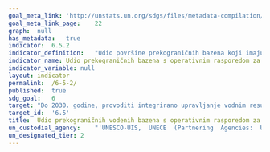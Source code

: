 ```yaml
---	
goal_meta_link:	'http://unstats.un.org/sdgs/files/metadata-compilation/Metadata-Goal-6.pdf'
goal_meta_link_page:	22
graph:	null
has_metadata:	true
indicator:	6.5.2
indicator_definition:	"Udio površine prekograničnih bazena koji imaju operativni aranžman za prekograničnu suradnju vezanu uz vodu. Potrebni su redoviti sastanci država u kojima se raspravlja o IWRM-u i razmjena informacija kako bi dogovor trebao biti definiran kao ""operativan"". Prihvaća: Integrirano upravljanje vodnim resursima (IWRM) je pristup upravljanju vodom na koordiniran način. Uzima u obzir različite izvore vode, kao i različite korisnike i uporabe u određenoj situaciji, s ciljem maksimiziranja pozitivnih društvenih, gospodarskih i ekoloških pogodnosti. Koristi slivne i vodonosne vodove kao glavnu jedinicu upravljanja vodama, te naglašava decentralizaciju struktura upravljanja i aktivno sudjelovanje dionika u donošenju odluka. Prekogranični bazeni su površinske vode ili podzemne vode (vodonosnici) koji prelaze ili se nalaze na granicama između dvije ili više država. Sporazum, institucionalni aranžman i / ili uspostavljena organizacija osiguravaju okvir suradnje na prekograničnom vodnom gospodarstvu. Takav okvir obično se temelji na sporazumu koji obuhvaća različite aspekte prekograničnog upravljanja vodama. Sporazumi mogu biti međudržavni, međuvladin, međuministarski ili međuinstitucionalni. Osim sporazuma (npr. Ugovora, konvencije, Memoranduma o razumijevanju), takav okvir može osigurati bilateralna ili multilateralna komisija ili druga odgovarajuća institucionalna rješenja za suradnju. Nadalje, multisektorske institucije za suradnju mogu pokriti pitanja voda. Kako bi se okvir suradnje trebao smatrati ""operativnim"", zahtijeva da postoje redoviti sastanci zemalja priobalja kako bi se razgovaralo o integriranom upravljanju vodnim resursima i razmjeni informacija."
indicator_name:	Udio prekograničnih bazena s operativnim rasporedom za vodu suradnju
indicator_variable:	null
layout:	indicator
permalink:	/6-5-2/
published:	true  
sdg_goal:	6
target:	"Do 2030. godine, provoditi integrirano upravljanje vodnim resursima na svim razinama, uključujući i preko prekogranične suradnje prema potrebi."
target_id:	'6.5'
title:	Udio prekograničnih vodenih bazena s operativnim rasporedom za vodnu suradnju
un_custodial_agency:	"'UNESCO-UIS,  UNECE  (Partnering  Agencies:  UNECE  IUCN)'"
un_designated_tier:	2
---	
```

